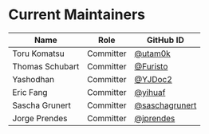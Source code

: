 # Current Maintainers

| Name            | Role      | GitHub ID                                          |
|-----------------|-----------|----------------------------------------------------|
| Toru Komatsu    | Committer | [@utam0k](https://github.com/utam0k)               |
| Thomas Schubart | Committer | [@Furisto](https://github.com/Furisto)             |
| Yashodhan       | Committer | [@YJDoc2](https://github.com/YJDoc2)               |
| Eric Fang       | Committer | [@yihuaf](https://github.com/yihuaf)               |
| Sascha Grunert  | Committer | [@saschagrunert](https://github.com/saschagrunert) |
| Jorge Prendes   | Committer | [@jprendes](https://github.com/jprendes)           |
